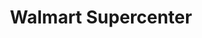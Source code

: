 ---
title: "Walmart Supercenter"
url: /meridian/walmart-supercenter-2nd-street-south/
shop: Supermarkt
---